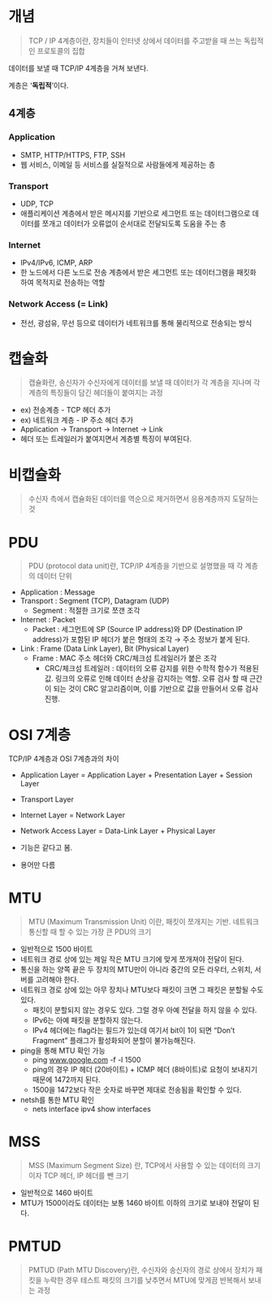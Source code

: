 # 개념

> TCP / IP 4계층이란, 장치들이 인터넷 상에서 데이터를 주고받을 때 쓰는 독립적인 프로토콜의 집합
>

데이터를 보낼 때 TCP/IP 4계층을 거쳐 보낸다.

계층은 ‘**독립적**’이다.

## 4계층

### Application

- SMTP, HTTP/HTTPS, FTP, SSH
- 웹 서비스, 이메일 등 서비스를 실질적으로 사람들에게 제공하는 층

### Transport

- UDP, TCP
- 애플리케이션 계층에서 받은 메시지를 기반으로 세그먼트 또는 데이터그램으로 데이터를 쪼개고 데이터가 오류없이 순서대로 전달되도록 도움을 주는 층

### Internet

- IPv4/IPv6, ICMP, ARP
- 한 노드에서 다른 노드로 전송 계층에서 받은 세그먼트 또는 데이터그램을 패킷화 하여 목적지로 전송하는 역할

### Network Access (= Link)

- 전선, 광섬유, 무선 등으로 데이터가 네트워크를 통해 물리적으로 전송되는 방식

# 캡슐화

> 캡슐화란, 송신자가 수신자에게 데이터를 보낼 때 데이터가 각 계층을 지나며 각 계층의 특징들이 담긴 헤더들이 붙여지는 과정
>
- ex) 전송계층 - TCP 헤더 추가
- ex) 네트워크 계층 - IP 주소 헤더 추가
- Application → Transport → Internet → Link
- 헤더 또는 트레일러가 붙여지면서 계층별 특징이 부여된다.

# 비캡슐화

> 수신자 측에서 캡슐화된 데이터를 역순으로 제거하면서 응용계층까지 도달하는 것
>

# PDU

> PDU (protocol data unit)란, TCP/IP 4계층을 기반으로 설명했을 때 각 계층의 데이터 단위
>
- Application : Message
- Transport : Segment (TCP), Datagram (UDP)
    - Segment : 적절한 크기로 쪼갠 조각
- Internet : Packet
    - Packet : 세그먼트에 SP (Source IP address)와 DP (Destination IP address)가 포함된 IP 헤더가 붙은 형태의 조각 → 주소 정보가 붙게 된다.
- Link : Frame (Data Link Layer), Bit (Physical Layer)
    - Frame : MAC 주소 헤더와 CRC/체크섬 트레일러가 붙은 조각
        - CRC/체크섬 트레일러 : 데이터의 오류 감지를 위한 수학적 함수가 적용된 값. 링크의 오류로 인해 데이터 손상을 감지하는 역할. 오류 검사 할 때 근간이 되는 것이 CRC 알고리즘이며, 이를 기반으로 값을 만들어서 오류 검사 진행.

# OSI 7계층

TCP/IP 4계층과 OSI 7계층과의 차이

- Application Layer = Application Layer + Presentation Layer + Session Layer
- Transport Layer
- Internet Layer = Network Layer
- Network Access Layer = Data-Link Layer + Physical Layer

- 기능은 같다고 봄.
- 용어만 다름

# MTU

> MTU (Maximum Transmission Unit) 이란, 패킷이 쪼개지는 기반. 네트워크 통신할 때 할 수 있는 가장 큰 PDU의 크기

- 일반적으로 1500 바이트
- 네트워크 경로 상에 있는 제일 작은 MTU 크기에 맞게 쪼개져야 전달이 된다.
- 통신을 하는 양쪽 끝은 두 장치의 MTU만이 아니라 중간의 모든 라우터, 스위치, 서버를 고려해야 한다.
- 네트워크 경로 상에 있는 아무 장치나 MTU보다 패킷이 크면 그 패킷은 분할될 수도 있다.
    - 패킷이 분할되지 않는 경우도 있다. 그럴 경우 아예 전달을 하지 않을 수 있다.
    - IPv6는 아예 패킷을 분할하지 않는다.
    - IPv4 헤더에는 flag라는 필드가 있는데 여기서 bit이 1이 되면 “Don’t Fragment” 플래그가 활성화되어 분할이 불가능해진다.
- ping을 통해 MTU 확인 가능
    - ping www.google.com -f -l 1500
    - ping의 경우 IP 헤더 (20바이트) + ICMP 헤더 (8바이트)로 요청이 보내지기 때문에 1472까지 된다.
    - 1500을 1472보다 작은 숫자로 바꾸면 제대로 전송됨을 확인할 수 있다.
- netsh를 통한 MTU 확인
    - nets interface ipv4 show interfaces

# MSS

> MSS (Maximum Segment Size) 란, TCP에서 사용할 수 있는 데이터의 크기이자 TCP 헤더, IP 헤더를 뺀 크기

- 일반적으로 1460 바이트
- MTU가 1500이라도 데이터는 보통 1460 바이트 이하의 크기로 보내야 전달이 된다.

# PMTUD

> PMTUD (Path MTU Discovery)란, 수신자와 송신자의 경로 상에서 장치가 패킷을 누락한 경우 테스트 패킷의 크기를 낮추면서 MTU에 맞게끔 반복해서 보내는 과정
